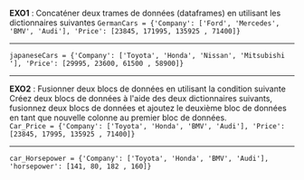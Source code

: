 **EXO1** : Concaténer deux trames de données (dataframes) en utilisant les dictionnaires suivantes
`GermanCars = {'Company': ['Ford', 'Mercedes', 'BMV', 'Audi'], 'Price': [23845, 171995, 135925 , 71400]}`<hr>

`japaneseCars = {'Company': ['Toyota', 'Honda', 'Nissan', 'Mitsubishi '], 'Price': [29995, 23600, 61500 , 58900]}`
<br>

<hr>

**EXO2** : Fusionner deux blocs de données en utilisant la condition suivante <br>
Créez deux blocs de données à l'aide des deux dictionnaires suivants, fusionnez deux blocs de données et ajoutez le deuxième bloc de données en tant que nouvelle colonne au premier bloc de données. <br>
`Car_Price = {'Company': ['Toyota', 'Honda', 'BMV', 'Audi'], 'Price': [23845, 17995, 135925 , 71400]}
` <hr>
`car_Horsepower = {'Company': ['Toyota', 'Honda', 'BMV', 'Audi'], 'horsepower': [141, 80, 182 , 160]}
`
